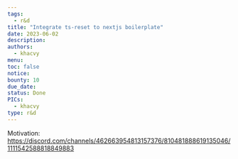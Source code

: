 ```yaml
---
tags:
  - r&d
title: "Integrate ts-reset to nextjs boilerplate"
date: 2023-06-02
description:
authors:
  - khacvy
menu:
toc: false
notice:
bounty: 10
due_date:
status: Done
PICs:
  - khacvy
type: r&d
---
```


Motivation: https://discord.com/channels/462663954813157376/810481888619135046/1111542588818849883
